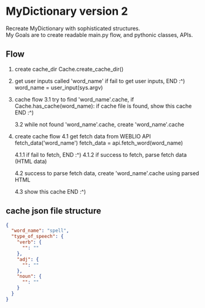 # MyDictionary version 2

Recreate MyDictionary with sophisticated structures.  
My Goals are to create readable main.py flow, and pythonic classes, APIs.

## Flow

1. create cache_dir
   Cache.create_cache_dir()

2. get user inputs called 'word_name'
   if fail to get user inputs, END :^)
   word_name = user_input(sys.argv)

3. cache flow
   3.1 try to find 'word_name'.cache,
   if Cache.has_cache(word_name):
   if cache file is found, show this cache END :^)

   3.2 while not found 'word_name'.cache,
   create 'word_name'.cache

4. create cache flow
   4.1 get fetch data from WEBLIO API
   fetch_data('word_name')
   fetch_data = api.fetch_word(word_name)

   4.1.1 if fail to fetch, END :^)
   4.1.2 if success to fetch, parse fetch data (HTML data)

   4.2 success to parse fetch data,
   create 'word_name'.cache using parsed HTML

   4.3 show this cache END :^)

## cache json file structure

```json
{
  "word_name": "spell",
  "type_of_speech": {
    "verb": {
      "": ""
    },
    "adj": {
      "": ""
    },
    "noun": {
      "": ""
    }
  }
}
```
